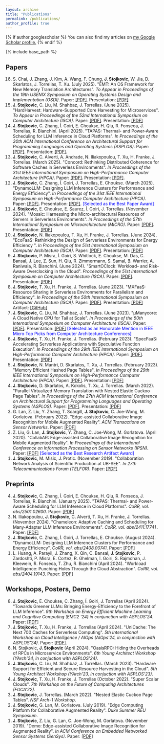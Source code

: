 ```yaml
---
layout: archive
title: "Publications"
permalink: /publications/
author_profile: true
---
```


{% if author.googlescholar %}
  You can also find my articles on <u><a href="{{author.googlescholar}}">my Google Scholar profile</a>.</u>
{% endif %}

{% include base_path %}

<!-- {% for post in site.publications reversed %}
  {% include archive-single.html %}
{% endfor %} -->


## Papers

<ol reversed>

<li> S. Chai, J. Zhang, J. Kim, A. Wang, F. Chung, <b>J. Stojkovic</b>, W. Jia, D. Skarlatos, J. Torrellas, T. Xu. (July 2025). &quot;EMT: An OS Framework for New Memory Translation Architectures&quot;.	<i>To Appear in Proceedings of the 19th USENIX Symposium on Operating Systems Design and Implementation (OSDI)</i>.
Paper: <a href="_blank" target="_blank">[PDF]</a>.
Presentation: <a href="_blank" target="_blank">[PDF]</a>
</li>

<li> <b>J. Stojkovic</b>, C. Liu, M. Shahbaz, J. Torrellas. (June 2025). &quot;HardHarvest: Hardware-Supported Core Harvesting for Microservices&quot;.	<i>To Appear in Proceedings of the 52nd International Symposium on Computer Architecture (ISCA)</i>.
Paper: <a href="_blank" target="_blank">[PDF]</a>.
Presentation: <a href="_blank" target="_blank">[PDF]</a>
</li>

<li>
<b>J. Stojkovic</b>, C. Zhang, Í. Goiri, E. Choukse, H. Qiu, R. Fonseca, J. Torrellas, R. Bianchini. (April 2025). &quot;TAPAS: Thermal- and Power-Aware Scheduling for LLM Inference in Cloud Platforms&quot;. <i>In Proceedings of the 30th ACM International Conference on Architectural Support for Programming Languages and Operating Systems (ASPLOS)</i>. Paper: <a href="../files/TAPAS_ASPLOS25.pdf" target="_blank">[PDF]</a>. Presentation: <a href="../files/jovan_tapas_asplos.pdf" target="_blank">[PDF]</a>.
</li>

<li>
<b>J. Stojkovic</b>, C. Alverti, A. Andrade, N. Iliakopoulou, T. Xu, H. Franke, J. Torrellas. (March 2025). &quot;Concord: Rethinking Distributed Coherence for Software Caches in Serverless Environments&quot;. <i>In Proceedings of the 31st IEEE International Symposium on High-Performance Computer Architecture (HPCA)</i>. Paper: <a href="../files/Concord_HPCA25.pdf" target="_blank">[PDF]</a>. Presentation: <a href="../files/concord_hpca_pdf.pdf" target="_blank">[PDF]</a>.
</li>

<li>
<b>J. Stojkovic</b>, C. Zhang, Í. Goiri, J. Torrellas, E. Choukse. (March 2025). &quot;DynamoLLM: Designing LLM Inference Clusters for Performance and Energy Efficiency&quot;. <i>In Proceedings of the 31st IEEE International Symposium on High-Performance Computer Architecture (HPCA)</i>. Paper: <a href="../files/DynamoLLM_HPCA2025.pdf" target="_blank">[PDF]</a>. Presentation: <a href="../files/dynamo_hpca_pdf.pdf" target="_blank">[PDF]</a>.  <span style="color:blue">[Selected as the Best Paper Award] </span>
</li>

<li> <b>J. Stojkovic</b>, E. Choukse, E. Saurez, Í. Goiri, J. Torrellas. (November 2024). &quot;Mosaic: Harnessing the Micro-architectural Resources of Servers in Serverless Environments&quot;.	<i>In Proceedings of the 57th International Symposium on Microarchitecture (MICRO)</i>.
Paper: <a href="../files/Mosaic_MICRO.pdf" target="_blank">[PDF]</a>.
Presentation: <a href="../files/mosaic_micro_presentation.pdf" target="_blank">[PDF]</a>
</li>

<li> <b>J. Stojkovic</b>, N. Iliakopoulou, T. Xu, H. Franke, J. Torrellas. (June 2024). &quot;EcoFaaS: Rethinking the Design of Serverless Environments for Energy Efficiency
&quot;.	<i>In Proceedings of the 51st International Symposium on Computer Architecture (ISCA)</i>.
Paper: <a href="../files/EcoFaaS_ISCA2024_Final.pdf" target="_blank">[PDF]</a>.
Presentation: <a href="../files/ecofaas_presentation.pdf" target="_blank">[PDF]</a>
</li>

<li> <b>J. Stojkovic</b>, P. Misra, Í. Goiri, S. Whitlock, E. Choukse, M. Das, C. Bansal, J. Lee, Z. Sun, H. Qiu, R. Zimmermann, S. Samal, B. Warrier, A. Raniwala, R. Bianchini. (June 2024). &quot;SmartOClock: Workload- and Risk-Aware Overclocking in the Cloud&quot;.	<i>Proceedings of the 51st International Symposium on Computer Architecture (ISCA)</i>.
Paper: <a href="../files/SmartOClock_ISCA24_Final.pdf" target="_blank">[PDF]</a>.
Presentation: <a href="../files/smartoclock_presentation.pdf" target="_blank">[PDF]</a>
</li>

<li> <b>J. Stojkovic</b>, T. Xu, H. Franke, J. Torrellas. (June 2023). &quot;MXFaaS: Resource Sharing in Serverless Environments for Parallelism and Efficiency&quot;.	<i>In Proceedings of the 50th International Symposium on Computer Architecture (ISCA)</i>.
Paper: <a href="../files/MXFaaS_ISCA2023_Final.pdf" target="_blank">[PDF]</a>.
Presentation: <a href="../files/jovan_isca23_1_to_print.pdf" target="_blank">[PDF]</a>
Artifact: <a href="https://github.com/jovans2/MXFaaS_Artifact" target="_blank">[GitHub]</a>
</li>
  
<li> <b>J. Stojkovic</b>, C. Liu, M. Shahbaz, J. Torrellas. (June 2023). &quot;<span>&#181;</span>Manycore: A Cloud Native CPU for Tail at Scale&quot;.	<i>In Proceedings of the 50th International Symposium on Computer Architecture (ISCA)</i>.
Paper: <a href="../files/uManycore_ISCA2023_Final.pdf" target="_blank">[PDF]</a>.
Presentation: <a href="../files/jovan_isca23_2_to_print.pdf" target="_blank">[PDF]</a> <span style="color:blue">[Selected as an Honorable Mention in IEEE Micro Top Picks from Computer Architecture Conferences] </span>
</li>

<li> <b>J. Stojkovic</b>, T. Xu, H. Franke, J. Torrellas. (February 2023). &quot;SpecFaaS: Accelerating Serverless Applications with Speculative Function Execution&quot;.	<i>In Proceedings of the 29th IEEE International Symposium on High-Performance Computer Architecture (HPCA)</i>.
Paper: <a href="../files/SpecFaaS_HPCA_Camera.pdf" target="_blank">[PDF]</a>.
Presentation: <a href="../files/jovan_hpca23_2_to_print.pdf" target="_blank">[PDF]</a>
</li>
  
<li> <b>J. Stojkovic</b>, N. Mantri, D. Skarlatos, T. Xu, J. Torrellas. (February 2023). &quot;Memory Efficient Hashed Page Tables&quot;.	<i>In Proceedings of the 29th IEEE International Symposium on High-Performance Computer Architecture (HPCA)</i>.
Paper: <a href="../files/ME_HPTs_HPCA_Camera.pdf" target="_blank">[PDF]</a>.
Presentation: <a href="../files/jovan_hpca23_1_to_print.pdf" target="_blank">[PDF]</a>
</li>

<li> <b>J. Stojkovic</b>, D. Skarlatos, A. Kokolis, T. Xu, J. Torrellas. (March 2022). &quot;Parallel Virtualized Memory Translation with Nested Elastic Cuckoo Page Tables&quot;.	<i>In Proceedings of the 27th ACM International Conference on Architectural Support for Programming Languages and Operating Systems (ASPLOS)</i>.
Paper: <a href="../files/Nested_ASPLOS_Camera.pdf" target="_blank">[PDF]</a>.
Presentation: <a href="http://iacoma.cs.uiuc.edu/iacoma-papers/PRES/present_asplos22_1.pdf" target="_blank">[PDF]</a>
</li>
  
<li> G. Lan, Z. Liu, Y. Zhang, T. Scargill, <b>J. Stojkovic</b>, C. Joe-Wong, M. Gorlatova. (February 2022). &quot;Edge-assisted Collaborative Image Recognition for Mobile Augmented Reality&quot;.	<i>ACM Transactions on Sensor Networks</i>.
Paper: <a href="../files/Edge_CollabAR_TOC.pdf" target="_blank">[PDF]</a>
</li>

<li>
Z. Liu, G. Lan, <b>J. Stojkovic</b>, Y. Zhang, C. Joe-Wong, M. Gorlatova. (April 2020). &quot;CollabAR: Edge-assisted Collaborative Image Recognition for Mobile Augmented Reality&quot;. <i>In Proceedings of the International Conference on Information Processing on Sensor Networks (IPSN)</i>.
Paper: <a href="../files/CollabAR_IPSN_Camera.pdf" target="_blank">[PDF]</a> <span style="color:blue">[Selected as the Best Research Artifact Award] </span>
</li>
  
<li>
<b>J. Stojkovic</b>, M. Misic, J. Protic. (November 2019). &quot;Collaboration Network Analysis of Scientific Production at UB-SEE&quot;.	<i>In 27th Telecommunications Forum (TELFOR)</i>.
Paper: <a href="../files/TELFOR_Camera.pdf" target="_blank">[PDF]</a>
</li>

</ol>

## Preprints

<ol reversed>

<li>
<b>J. Stojkovic</b>, C. Zhang, Í. Goiri, E. Choukse, H. Qiu, R. Fonseca, J. Torrellas, R. Bianchini. (January 2025). &quot;TAPAS: Thermal- and Power-Aware Scheduling for LLM Inference in Cloud Platforms&quot;. <i>CoRR, vol. abs/2501.02600</i>. Paper: <a href="https://arxiv.org/abs/2501.02600" target="_blank">[PDF]</a>
</li>

<li>
N. Iliakopoulou, <b>J. Stojkovic</b>, C. Alverti, T. Xu, H. Franke, J. Torrellas. (November 2024). &quot;Chameleon: Adaptive Caching and Scheduling for Many-Adapter LLM Inference Environments&quot;. <i>CoRR, vol. abs/2411.17741 </i>. Paper: <a href="https://arxiv.org/abs/2411.17741" target="_blank">[PDF]</a>
</li>

<li>
<b>J. Stojkovic</b>, C. Zhang, Í. Goiri, J. Torrellas, E. Choukse. (August 2024). &quot;DynamoLLM: Designing LLM Inference Clusters for Performance and Energy Efficiency&quot;. <i>CoRR, vol. abs/2408.00741</i>. Paper: <a href="https://arxiv.org/abs/2408.00741" target="_blank">[PDF]</a>
</li>

<li>
L. Huang, A. Parayil, J. Zhang, X. Qin, C. Bansal, <b>J. Stojkovic</b>, P. Zardoshti, P. Misra, E. Cortez, R. Ghelman, Í. Goiri, S. Rajmohan, J. Kleewein, R. Fonseca, T. Zhu, R. Bianchini (April 2024). &quot;Workload Intelligence: Punching Holes Through the Cloud Abstraction&quot;. <i>CoRR, vol. abs/2404.19143</i>. Paper: <a href="https://arxiv.org/abs/2404.19143" target="_blank">[PDF]</a>
</li>

</ol>

## Workshops, Posters, Demo

<ol reversed>

<li>
<b>J. Stojkovic</b>, E. Choukse, C. Zhang, Í. Goiri, J. Torrellas (April 2024). &quot;Towards Greener LLMs: Bringing Energy-Efficiency to the Forefront of LLM Inference&quot;. <i>9th Workshop on Energy Efficient Machine Learning and Cognitive Computing (EMC2 '24) in conjunction with ASPLOS'24</i>.
Paper: <a href="https://arxiv.org/abs/2403.20306" target="_blank">[PDF]</a>
</li>

<li>
<b>J. Stojkovic</b>, T. Xu, H. Franke, J. Torrellas (April 2024). &quot;UniCache: The Next 700 Caches for Serverless Computing&quot;. <i>5th International Workshop on Cloud Intelligence / AIOps (AIOps'24, in conjunction with ASPLOS'24)</i>.
Paper: <a href="../files/CloudWorkshop_UniCache.pdf" target="_blank">[PDF]</a>.
</li>

<li>
N. Stojkovic, <b>J. Stojkovic</b> (April 2024). &quot;OasisRPC: Hiding the Overheads of RPCs in Microservice Environments&quot;. <i>6th Young Architect Workshop (YArch'24, in conjuction with ASPLOS'24)</i>.
</li>
  
<li>
<b>J. Stojkovic</b>, C. Liu, M. Shahbaz, J. Torrellas. (March 2023). &quot;Hardware Support for Efficient and Secure Resource Harvesting in the Cloud&quot;. <i>5th Young Architect Workshop (YArch'23, in conjuction with ASPLOS'23)</i>.
</li>

<li>
<b>J. Stojkovic</b>, T. Xu, H. Franke, J. Torrellas (October 2022). &quot;Super Scalar Clouds&quot;. <i>7th Workshop on the Future of Computing Architectures (FOCA'22)</i>.
</li>
  
<li>
<b>J. Stojkovic</b>, J. Torrellas. (March 2022). &quot;Nested Elastic Cuckoo Page Tables&quot;. <i>NSF Arch-1 Workshop</i>.
</li>

<li>
<b>J. Stojkovic</b>, G. Lan, M. Gorlatova. (July 2019). &quot;Edge Computing Platform for Collaborative Augmented Reality&quot;. <i>Duke Summer REU Symposium</i>.
</li>

<li>
<b>J. Stojkovic</b>, Z. Liu, G. Lan, C. Joe-Wong, M. Gorlatova. (November 2019). &quot;Demo: Edge-assisted Collaborative Image Recognition for Augmented Reality&quot;. <i>In ACM Conference on Embedded Networked Sensor Systems (SenSys)</i>.
Paper: <a href="https://maria.gorlatova.com/wp-content/uploads/2019/09/MultiUserAR_SenSysDemo_Gorlatova.pdf" target="_blank">[PDF]</a> 
</li>

</ol>
